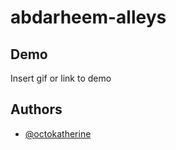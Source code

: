 # abdarheem-alleys

## Demo

Insert gif or link to demo

## Authors

- [@octokatherine](https://www.github.com/octokatherine)


